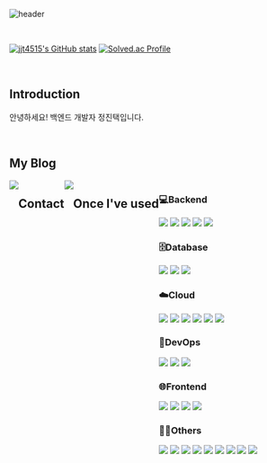 ![header](https://capsule-render.vercel.app/api?type=rounded&color=timeGradient&text=Welcome%20to%20jjt's%20GitHub%20👋&animation=twinkling&fontSize=40&fontAlignY=50&fontAlign=50&height=180)

<br>

[![jjt4515's GitHub stats](https://github-readme-stats.vercel.app/api?username=jjt4515&include_all_commits=true&show_icons=true&theme=cobalt)](https://github.com/jjt4515/github-readme-stats)
[![Solved.ac Profile](http://mazassumnida.wtf/api/v2/generate_badge?boj=jjj1115)](https://solved.ac/jjj1115/)

<br>

<div align="left">
<h2> Introduction </h2>
<p>안녕하세요! 백엔드 개발자 정진택입니다.</p>
</div>
<br>


## My Blog
<div style="display:flex; flex-direction:row;">
  <a href="https://imjintaek.tistory.com/" target="_blank"><img src="https://img.shields.io/badge/Tistory-000000?style=flat-square&logo=Tistory&logoColor=white"/></a>

## Contact
<div style="display:flex; flex-direction:row;">
    <a href="https://www.instagram.com/jt_20oo">
        <img src="https://img.shields.io/badge/Instagram-E4405F?style=for-the-badge&logo=Instagram&logoColor=white"> 
    </a>
</div><br>
    
## Once I've used 
<div style="display:flex; flex-direction:column; align-items:flex-start;">
  
  ### 💻Backend
  <div>
      <img src="https://img.shields.io/badge/java-007396?style=for-the-badge&logo=java&logoColor=white">
      <img src="https://img.shields.io/badge/spring-6DB33F?style=for-the-badge&logo=spring&logoColor=white">
      <img src="https://img.shields.io/badge/springboot-6DB33F?style=for-the-badge&logo=springboot&logoColor=white">
      <img src="https://img.shields.io/badge/node.js-339933?style=for-the-badge&logo=Node.js&logoColor=white">
      <img src="https://img.shields.io/badge/express-000000?style=for-the-badge&logo=express&logoColor=white">
  </div> 
  
  ### 🗄️Database
  <div>
      <img src="https://img.shields.io/badge/mysql-4479A1?style=for-the-badge&logo=mysql&logoColor=white">
      <img src="https://img.shields.io/badge/Redis-DC382D?style=for-the-badge&logo=redis&logoColor=white">
      <img src="https://img.shields.io/badge/PostgreSQL-4169E1?style=for-the-badge&logo=postgresql&logoColor=white">
  </div>
  
  ### ☁️Cloud
  <div>
      <img src="https://img.shields.io/badge/aws%20EC2-FF9900?style=for-the-badge&logo=amazon-aws&logoColor=white">
      <img src="https://img.shields.io/badge/aws%20S3-569A31?style=for-the-badge&logo=amazonaws&logoColor=white">
      <img src="https://img.shields.io/badge/AWS%20ECS-FF9900?style=for-the-badge&logo=amazon-aws&logoColor=white">
      <img src="https://img.shields.io/badge/AWS%20RDS-527FFF?style=for-the-badge&logo=amazon-aws&logoColor=white">
      <img src="https://img.shields.io/badge/AWS%20ECR-FF9900?style=for-the-badge&logo=amazon-aws&logoColor=white">
      <img src="https://img.shields.io/badge/AWS%20ELB-232F3E?style=for-the-badge&logo=amazon-aws&logoColor=white">
  </div>
 
  ### 🔧DevOps
  <div>
      <img src="https://img.shields.io/badge/Docker-2496ED?style=for-the-badge&logo=docker&logoColor=white">
      <img src="https://img.shields.io/badge/GitHub%20Actions-2088FF?style=for-the-badge&logo=github-actions&logoColor=white">
      <img src="https://img.shields.io/badge/JUnit-25A162?style=for-the-badge&logo=junit&logoColor=white">
  </div>

  ### 🌐Frontend
  <div>
      <img src="https://img.shields.io/badge/html5-E34F26?style=for-the-badge&logo=html5&logoColor=white">
      <img src="https://img.shields.io/badge/css-1572B6?style=for-the-badge&logo=css3&logoColor=white">
      <img src="https://img.shields.io/badge/javascript-F7DF1E?style=for-the-badge&logo=javascript&logoColor=black">
      <img src="https://img.shields.io/badge/bootstrap-7952B3?style=for-the-badge&logo=bootstrap&logoColor=white">
  </div>
  
  ### 🧑‍💻Others
  <div>
      <img src="https://img.shields.io/badge/python-3776AB?style=for-the-badge&logo=python&logoColor=white">
      <img src="https://img.shields.io/badge/c++-00599C?style=for-the-badge&logo=c%2B%2B&logoColor=white">
      <img src="https://img.shields.io/badge/Kotlin-7F52FF?style=for-the-badge&logo=kotlin&logoColor=white">
      <img src="https://img.shields.io/badge/git-F05032?style=for-the-badge&logo=git&logoColor=white">
      <img src="https://img.shields.io/badge/github-181717?style=for-the-badge&logo=github&logoColor=white">
      <img src="https://img.shields.io/badge/Slack-4A154B?style=for-the-badge&logo=slack&logoColor=white">
      <img src="https://img.shields.io/badge/Notion-000000?style=for-the-badge&logo=notion&logoColor=white">
      <img src="https://img.shields.io/badge/JWT-000000?style=for-the-badge&logo=json-web-tokens&logoColor=white)">
      <img src="https://img.shields.io/badge/linux-FCC624?style=for-the-badge&logo=linux&logoColor=black">
</div><br>
</div>
